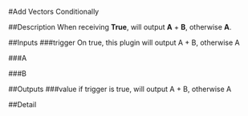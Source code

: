 #Add Vectors Conditionally

##Description
When receiving **True**, will output **A** + **B**, otherwise **A**.

##Inputs
###trigger
On true, this plugin will output A + B, otherwise A

###A


###B


##Outputs
###value
if trigger is true, will output A + B, otherwise A

##Detail

